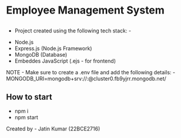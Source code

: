 # Employee Management System

## 
- Project created using the following tech stack: -
* Node.js
* Express.js (Node.js Framework)
* MongoDB (Database)
* Embeddes JavaScript (.ejs - for frontend) 

NOTE - Make sure to create a .env file and add the following details: -
MONGODB_URI=mongodb+srv://<username>:<password>@cluster0.fb9yjrr.mongodb.net/


## How to start

* npm i
* npm start

Created by - Jatin Kumar (22BCE2716)